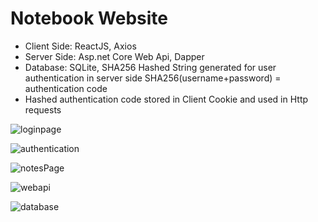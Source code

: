 

# Notebook Website

* Client Side: ReactJS, Axios
* Server Side: Asp.net Core Web Api, Dapper 
* Database: SQLite, SHA256 Hashed String generated for user authentication in server side SHA256(username+password) = authentication code
* Hashed authentication code stored in Client Cookie and used in Http requests

![loginpage](https://github.com/atakanertrk/reactjs-basic-template/images/loginPage.png)

![authentication](https://github.com/atakanertrk/reactjs-basic-template/images/authentication.png)

![notesPage](https://github.com/atakanertrk/reactjs-basic-template/images/notesPage.png)

![webapi](https://github.com/atakanertrk/reactjs-basic-template/images/webapi.png)

![database](https://github.com/atakanertrk/reactjs-basic-template/images/database.png)
